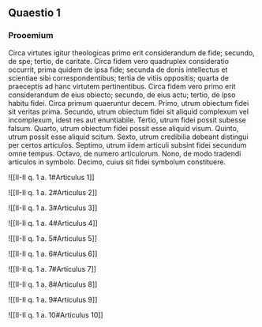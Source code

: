 ## Quaestio 1

### Prooemium

Circa virtutes igitur theologicas primo erit considerandum de fide; secundo, de spe; tertio, de caritate. Circa fidem vero quadruplex consideratio occurrit, prima quidem de ipsa fide; secunda de donis intellectus et scientiae sibi correspondentibus; tertia de vitiis oppositis; quarta de praeceptis ad hanc virtutem pertinentibus. Circa fidem vero primo erit considerandum de eius obiecto; secundo, de eius actu; tertio, de ipso habitu fidei. Circa primum quaeruntur decem. Primo, utrum obiectum fidei sit veritas prima. Secundo, utrum obiectum fidei sit aliquid complexum vel incomplexum, idest res aut enuntiabile. Tertio, utrum fidei possit subesse falsum. Quarto, utrum obiectum fidei possit esse aliquid visum. Quinto, utrum possit esse aliquid scitum. Sexto, utrum credibilia debeant distingui per certos articulos. Septimo, utrum iidem articuli subsint fidei secundum omne tempus. Octavo, de numero articulorum. Nono, de modo tradendi articulos in symbolo. Decimo, cuius sit fidei symbolum constituere.

![[II-II q. 1 a. 1#Articulus 1]]

![[II-II q. 1 a. 2#Articulus 2]]

![[II-II q. 1 a. 3#Articulus 3]]

![[II-II q. 1 a. 4#Articulus 4]]

![[II-II q. 1 a. 5#Articulus 5]]

![[II-II q. 1 a. 6#Articulus 6]]

![[II-II q. 1 a. 7#Articulus 7]]

![[II-II q. 1 a. 8#Articulus 8]]

![[II-II q. 1 a. 9#Articulus 9]]

![[II-II q. 1 a. 10#Articulus 10]]

